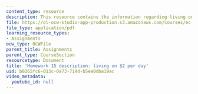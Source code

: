 ```yaml
---
content_type: resource
description: This resource contains the information regarding living on $2 per day.
file: https://ol-ocw-studio-app-production.s3.amazonaws.com/courses/ec-701j-d-lab-i-development-fall-2009/b0265fc6013c0a73714db5ea0dba19ac_MITEC_701JF09_hw15.pdf
file_type: application/pdf
learning_resource_types:
- Assignments
ocw_type: OCWFile
parent_title: Assignments
parent_type: CourseSection
resourcetype: Document
title: 'Homework 15 description: living on $2 per day'
uid: b0265fc6-013c-0a73-714d-b5ea0dba19ac
video_metadata:
  youtube_id: null
---
```


